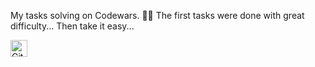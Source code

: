 My tasks solving on Codewars. 👨‍🎓
The first tasks were done with great difficulty... Then take it easy...

<img alt="GitHub commit activity" src="https://img.shields.io/github/commit-activity/y/tamga05/My_Codewars?style=flat-square" height="27">
